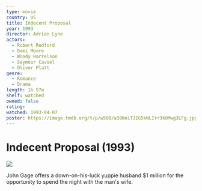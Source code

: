 ```yaml
---
type: movie
country: US
title: Indecent Proposal
year: 1993
director: Adrian Lyne
actors:
  - Robert Redford
  - Demi Moore
  - Woody Harrelson
  - Seymour Cassel
  - Oliver Platt
genre:
  - Romance
  - Drama
length: 1h 57m
shelf: watched
owned: false
rating:
watched: 1993-04-07
poster: https://image.tmdb.org/t/p/w500/a39WoiTJEG5kNLIrr3kOMwg3LFg.jpg
---
```


# Indecent Proposal (1993)

![](https://image.tmdb.org/t/p/w500/a39WoiTJEG5kNLIrr3kOMwg3LFg.jpg)

John Gage offers a down-on-his-luck yuppie husband $1 million for the opportunity to spend the night with the man's wife.